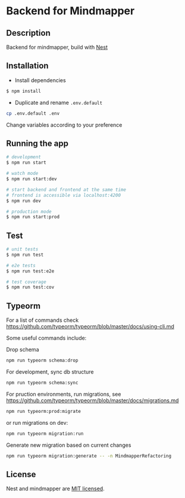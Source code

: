 # Backend for Mindmapper

## Description

Backend for mindmapper, build with [Nest](https://github.com/nestjs/nest)

## Installation

-  Install dependencies
```bash
$ npm install
```

- Duplicate and rename `.env.default`

```bash
cp .env.default .env
```

Change variables according to your preference

## Running the app

```bash
# development
$ npm run start

# watch mode
$ npm run start:dev

# start backend and frontend at the same time
# frontend is accessible via localhost:4200
$ npm run dev

# production mode
$ npm run start:prod
```

## Test

```bash
# unit tests
$ npm run test

# e2e tests
$ npm run test:e2e

# test coverage
$ npm run test:cov
```

## Typeorm
For a list of commands check https://github.com/typeorm/typeorm/blob/master/docs/using-cli.md

Some useful commands include:

Drop schema

```bash
npm run typeorm schema:drop
```

For development, sync db structure

```bash
npm run typeorm schema:sync
```

For pruction environments, run migrations, see https://github.com/typeorm/typeorm/blob/master/docs/migrations.md

```bash
npm run typeorm:prod:migrate
```

or run migrations on dev:

```bash
npm run typeorm migration:run
```

Generate new migration based on current changes

```bash
npm run typeorm migration:generate -- -n MindmapperRefactoring
```

## License

Nest and mindmapper are [MIT licensed](LICENSE).
